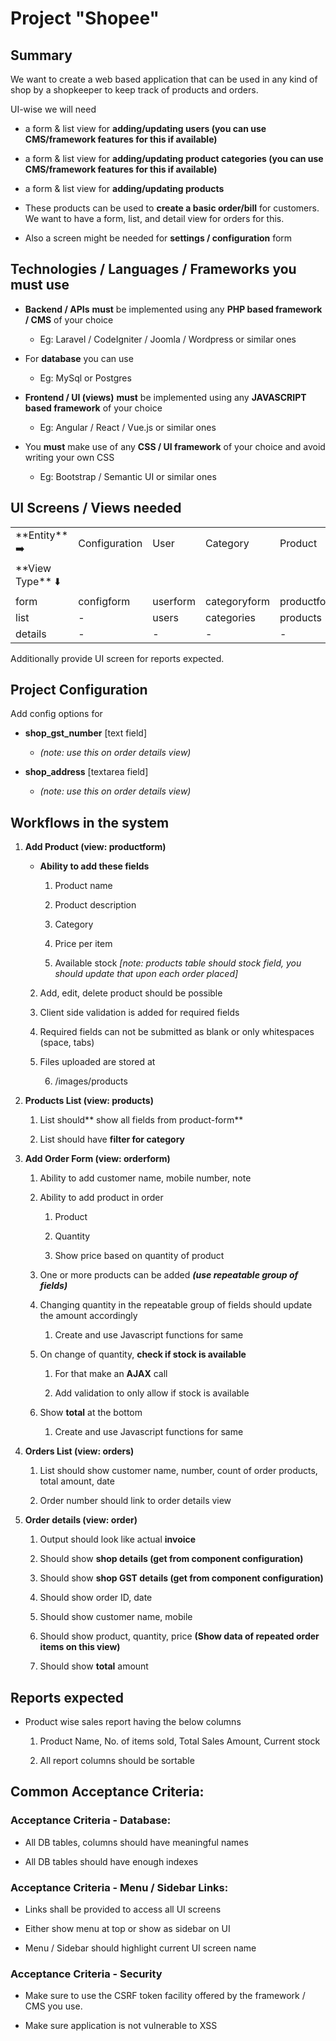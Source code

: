 # Project "Shopee"

## Summary

We want to create a web based application that can be used in any kind of shop by a shopkeeper to keep track of products and orders.

UI-wise we will need

* a form & list view for **adding/updating users (you can use CMS/framework features for this if available)**

* a form & list view for **adding/updating product categories (you can use CMS/framework features for this if available)**

* a form & list view for **adding/updating products**

* These products can be used to **create a basic order/bill** for customers. We want to have a form, list, and detail view for orders for this.

* Also a screen might be needed for **settings / configuration** form

## Technologies / Languages / Frameworks you must use

* **Backend / APIs** **must** be implemented using any **PHP based framework / CMS** of your choice

    * Eg: Laravel / CodeIgniter / Joomla / Wordpress or similar ones

* For **database** you can use

    * Eg: MySql or Postgres

* **Frontend / UI (views)** **must** be implemented using any **JAVASCRIPT based framework** of your choice

    * Eg: Angular / React / Vue.js or similar ones

* You **must** make use of any **CSS / UI framework** of your choice and avoid writing your own CSS

    * Eg: Bootstrap / Semantic UI or similar ones

## UI Screens / Views needed

<table>
  <tr>
    <td> **Entity** ➡️
</td>
    <td>Configuration
</td>
    <td>User </td>
    <td>Category</td>
    <td>Product</td>
    <td>Order</td>
  </tr>
  <tr>
    <td>**View Type** ⬇️</td>
    <td></td>
    <td></td>
    <td></td>
    <td></td>
    <td></td>
  </tr>
  <tr>
    <td>form</td>
    <td>configform</td>
    <td>userform</td>
    <td>categoryform</td>
    <td>productform</td>
    <td>orderform</td>
  </tr>
  <tr>
    <td>list</td>
    <td>-</td>
    <td>users</td>
    <td>categories</td>
    <td>products </td>
    <td>orders</td>
  </tr>
  <tr>
    <td>details</td>
    <td>-</td>
    <td>-</td>
    <td>-</td>
    <td>-</td>
    <td>order</td>
  </tr>
</table>


Additionally provide UI screen for reports expected.

## Project Configuration

Add config options for

* **shop_gst_number** [text field]

    * *(note: use this on order details view)*

* **shop_address** [textarea field]

    * *(note: use this on order details view)*



## Workflows in the system

1. **Add Product (view: productform)**

    * **Ability to add these fields**

        1. Product name

        2. Product description 

        3. Category

        4. Price per item

        5. Available stock *[note: products table should stock field, you should update that upon each order placed]*

    2. Add, edit, delete product should be possible

    3. Client side validation is added for required fields

    4. Required fields can not be submitted as blank or only whitespaces (space, tabs)

    5. Files uploaded are stored at

        6. /images/products

2. **Products List (view: products)**

    1. List should** show all fields from product-form**

    2. List should have **filter for category**

3. **Add Order Form (view: orderform)**

    1. Ability to add customer name, mobile number, note

    2. Ability to add product in order

        1. Product

        2. Quantity

        3. Show price based on quantity of product

    3. One or more products can be added **_(use repeatable group of fields)_**

    4. Changing quantity in the repeatable group of fields should update the amount accordingly

        1. Create and use Javascript functions for same

    5. On change of quantity, **check if stock is available**

        1. For that make an **AJAX** call

        2. Add validation to only allow if stock is available

    6. Show **total** at the bottom

        1. Create and use Javascript functions for same

4. **Orders List (view: orders)**

    1. List should show customer name, number, count of order products, total amount, date

    2. Order number should link to order details view

5. **Order details (view: order)**

    1. Output should look like actual **invoice**

    2. Should show **shop details (get from component configuration)**

    3. Should show **shop GST details (get from component configuration)**

    4. Should show order ID, date

    5. Should show customer name, mobile

    6. Should show product, quantity, price **(Show data of repeated order items on this view)**

    7. Should show **total** amount

## Reports expected

* Product wise sales report having the below columns

    1. Product Name, No. of items sold, Total Sales Amount, Current stock

    2. All report columns should be sortable

## Common Acceptance Criteria:

### Acceptance Criteria - Database:

* All DB tables, columns should have meaningful names

* All DB tables should have enough indexes

### Acceptance Criteria - Menu / Sidebar Links:

* Links shall be provided to access all UI screens

* Either show menu at top or show as sidebar on UI

* Menu / Sidebar should highlight current UI screen name

### Acceptance Criteria - Security 

* Make sure to use the CSRF token facility offered by the framework / CMS you use.

* Make sure application is not vulnerable to XSS

